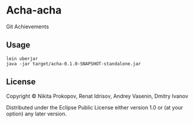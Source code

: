 # Acha-acha

Git Achievements

## Usage

    lein uberjar
    java -jar target/acha-0.1.0-SNAPSHOT-standalone.jar

## License

Copyright © Nikita Prokopov, Renat Idrisov, Andrey Vasenin, Dmitry Ivanov

Distributed under the Eclipse Public License either version 1.0 or (at
your option) any later version.
